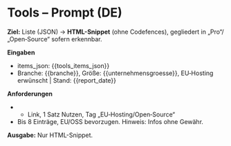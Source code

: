 # Tools – Prompt (DE)
**Ziel:** Liste (JSON) → **HTML-Snippet** (ohne Codefences), gegliedert in „Pro“/„Open‑Source“ sofern erkennbar.

**Eingaben**
- items_json: {{tools_items_json}}
- Branche: {{branche}}, Größe: {{unternehmensgroesse}}, EU‑Hosting erwünscht | Stand: {{report_date}}

**Anforderungen**
- <ul><li>Link, 1 Satz Nutzen, Tag „EU‑Hosting/Open‑Source“</li></ul>
- Bis 8 Einträge, EU/OSS bevorzugen. Hinweis: Infos ohne Gewähr.

**Ausgabe:** Nur HTML-Snippet.
